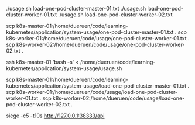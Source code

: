 ./usage.sh load-one-pod-cluster-master-01.txt
./usage.sh load-one-pod-cluster-worker-01.txt
./usage.sh load-one-pod-cluster-worker-02.txt

scp k8s-master-01:/home/dueruen/code/learning-kubernetes/application/system-usage/one-pod-cluster-master-01.txt .
scp k8s-worker-01:/home/dueruen/code/usage/one-pod-cluster-worker-01.txt .
scp k8s-worker-02:/home/dueruen/code/usage/one-pod-cluster-worker-02.txt .

ssh k8s-master-01 'bash -s' < /home/dueruen/code/learning-kubernetes/application/system-usage/usage.sh

scp k8s-master-01:/home/dueruen/code/learning-kubernetes/application/system-usage/load-one-pod-cluster-master-01.txt .
scp k8s-worker-01:/home/dueruen/code/usage/load-one-pod-cluster-worker-01.txt .
scp k8s-worker-02:/home/dueruen/code/usage/load-one-pod-cluster-worker-02.txt .

siege -c5 -t10s http://127.0.0.1:38333/api